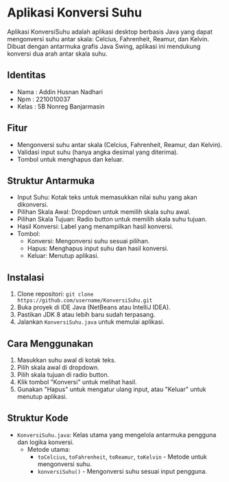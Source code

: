 # Aplikasi Konversi Suhu 

Aplikasi KonversiSuhu adalah aplikasi desktop berbasis Java yang dapat mengonversi suhu antar skala:
Celcius, Fahrenheit, Reamur, dan Kelvin.
Dibuat dengan antarmuka grafis Java Swing, aplikasi ini mendukung konversi dua arah antar skala suhu.

## Identitas
- Nama  : Addin Husnan Nadhari
- Npm   : 2210010037
- Kelas : 5B Nonreg Banjarmasin

## Fitur
- Mengonversi suhu antar skala (Celcius, Fahrenheit, Reamur, dan Kelvin).
- Validasi input suhu (hanya angka desimal yang diterima).
- Tombol untuk menghapus dan keluar.

## Struktur Antarmuka
- Input Suhu: Kotak teks untuk memasukkan nilai suhu yang akan dikonversi.
- Pilihan Skala Awal: Dropdown untuk memilih skala suhu awal.
- Pilihan Skala Tujuan: Radio button untuk memilih skala suhu tujuan.
- Hasil Konversi: Label yang menampilkan hasil konversi.
- Tombol:
    - Konversi: Mengonversi suhu sesuai pilihan.
    - Hapus: Menghapus input suhu dan hasil konversi.
    - Keluar: Menutup aplikasi.

## Instalasi
1. Clone repositori:
    `git clone https://github.com/username/KonversiSuhu.git`
2. Buka proyek di IDE Java (NetBeans atau IntelliJ IDEA).
3. Pastikan JDK 8 atau lebih baru sudah terpasang.
4. Jalankan `KonversiSuhu.java` untuk memulai aplikasi.

## Cara Menggunakan
1. Masukkan suhu awal di kotak teks.
2. Pilih skala awal di dropdown.
3. Pilih skala tujuan di radio button.
4. Klik tombol "Konversi" untuk melihat hasil.
5. Gunakan "Hapus" untuk mengatur ulang input, atau "Keluar" untuk menutup aplikasi.

## Struktur Kode
- `KonversiSuhu.java`: Kelas utama yang mengelola antarmuka pengguna dan logika konversi.
  - Metode utama:
    - `toCelcius`, `toFahrenheit`, `toReamur`, `toKelvin` - Metode untuk mengonversi suhu.
    - `konversiSuhu()` - Mengonversi suhu sesuai input pengguna.

